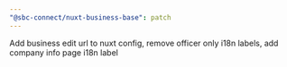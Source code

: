 ```yaml
---
"@sbc-connect/nuxt-business-base": patch
---
```


Add business edit url to nuxt config, remove officer only i18n labels, add company info page i18n label
